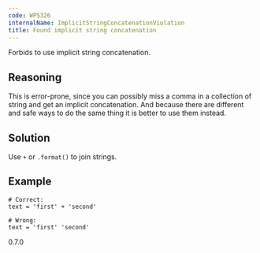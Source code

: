 ```yaml
---
code: WPS326
internalName: ImplicitStringConcatenationViolation
title: Found implicit string concatenation
---
```


Forbids to use implicit string concatenation.

## Reasoning
This is error-prone, since you can possibly miss a comma in a
collection of string and get an implicit concatenation. And because
there are different and safe ways to do the same thing it is better
to use them instead.

## Solution
Use `+` or `.format()` to join strings.

## Example

    # Correct:
    text = 'first' + 'second'
    
    # Wrong:
    text = 'first' 'second'

<div class="versionadded">

0.7.0

</div>